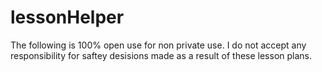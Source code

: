 # lessonHelper
The following is 100% open use for non private use. I do not accept any responsibility for saftey desisions made as a result of these lesson plans. 